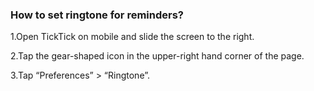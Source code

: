 ### How to set ringtone for reminders?

1.Open TickTick on mobile and slide the screen to the right.

2.Tap the gear-shaped icon in the upper-right hand corner of the page. 

3.Tap “Preferences” > “Ringtone”. 


